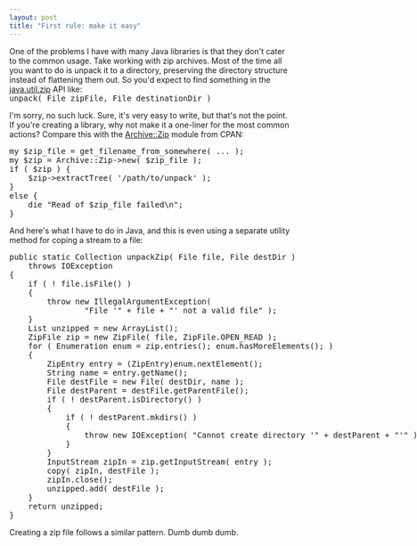```yaml
---
layout: post
title: "First rule: make it easy"
---
```




One of the problems I have with many Java libraries is that they don't cater to the common usage. Take working with zip archives. Most of the time all you want to do is unpack it to a directory, preserving the directory structure instead of flattening them out. So you'd expect to find something in the <a href="http://java.sun.com/j2se/1.4.2/docs/api/java/util/zip/package-summary.html">java.util.zip</a> API like:<br>
<tt>unpack( File zipFile, File destinationDir )</tt>

<p>I'm sorry, no such luck. Sure, it's very easy to write, but that's not the point. If you're creating a library, why not make it a one-liner for the most common actions? Compare this with the <a href="http://search.cpan.org/author/NEDKONZ/Archive-Zip-1.06/">Archive::Zip</a> module from CPAN:</p>

<p><pre class="sourceCode">
my $zip_file = get_filename_from_somewhere( ... );
my $zip = Archive::Zip->new( $zip_file );
if ( $zip ) {
    $zip->extractTree( '/path/to/unpack' );
}
else {
    die "Read of $zip_file failed\n";
}
</pre>

<p>And here's what I have to do in Java, and this is even using a separate utility method for coping a stream to a file:</p>

<p><pre class="sourceCode">
public static Collection unpackZip( File file, File destDir )
    throws IOException
{
    if ( ! file.isFile() )
    {
        throw new IllegalArgumentException(
                "File '" + file + "' not a valid file" );
    }
    List unzipped = new ArrayList();
    ZipFile zip = new ZipFile( file, ZipFile.OPEN_READ );
    for ( Enumeration enum = zip.entries(); enum.hasMoreElements(); )
    {
        ZipEntry entry = (ZipEntry)enum.nextElement();
        String name = entry.getName();
        File destFile = new File( destDir, name );
        File destParent = destFile.getParentFile();
        if ( ! destParent.isDirectory() )
        {
            if ( ! destParent.mkdirs() )
            {
                throw new IOException( "Cannot create directory '" + destParent + "'" );
            }
        }
        InputStream zipIn = zip.getInputStream( entry );
        copy( zipIn, destFile );
        zipIn.close();
        unzipped.add( destFile );
    }
    return unzipped;
}
</pre>

<p>Creating a zip file follows a similar pattern. Dumb dumb dumb.</p>


